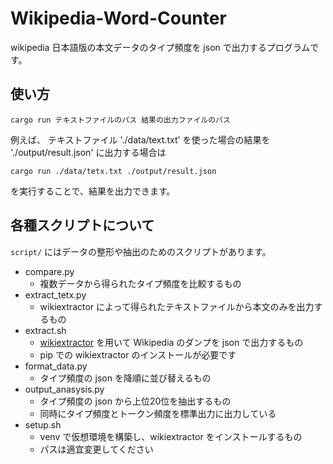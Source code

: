 # Wikipedia-Word-Counter

wikipedia 日本語版の本文データのタイプ頻度を json で出力するプログラムです。

## 使い方

```=bash
cargo run テキストファイルのパス 結果の出力ファイルのパス
```

例えば、 テキストファイル './data/text.txt' を使った場合の結果を './output/result.json' に出力する場合は

```=bash
cargo run ./data/tetx.txt ./output/result.json
```

を実行することで、結果を出力できます。

## 各種スクリプトについて

`script/` にはデータの整形や抽出のためのスクリプトがあります。

- compare.py
    - 複数データから得られたタイプ頻度を比較するもの
- extract_tetx.py
    - wikiextractor によって得られたテキストファイルから本文のみを出力するもの
- extract.sh
    - [wikiextractor](https://github.com/attardi/wikiextractor) を用いて Wikipedia のダンプを json で出力するもの
    - pip での wikiextractor のインストールが必要です
- format_data.py
    - タイプ頻度の json を降順に並び替えるもの
- output_anasysis.py
    - タイプ頻度の json から上位20位を抽出するもの
    - 同時にタイプ頻度とトークン頻度を標準出力に出力している
- setup.sh
    - venv で仮想環境を構築し、wikiextractor をインストールするもの
    - パスは適宜変更してください
